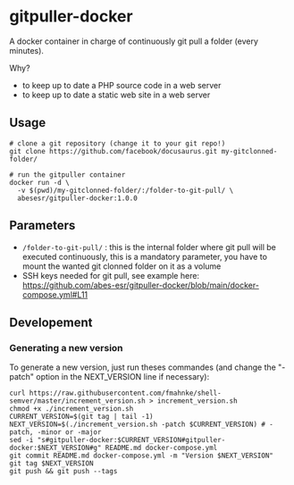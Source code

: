 # gitpuller-docker

A docker container in charge of continuously git pull a folder (every minutes).

Why?

- to keep up to date a PHP source code in a web server
- to keep up to date a static web site in a web server


## Usage

```
# clone a git repository (change it to your git repo!)
git clone https://github.com/facebook/docusaurus.git my-gitclonned-folder/

# run the gitpuller container
docker run -d \
  -v $(pwd)/my-gitclonned-folder/:/folder-to-git-pull/ \
  abesesr/gitpuller-docker:1.0.0
```

## Parameters

- `/folder-to-git-pull/` : this is the internal folder where git pull will be executed continuously, this is a mandatory parameter, you have to mount the wanted git clonned folder on it as a volume
- SSH keys needed for git pull, see example here: https://github.com/abes-esr/gitpuller-docker/blob/main/docker-compose.yml#L11


## Developement

### Generating a new version

To generate a new version, just run theses commandes (and change the "-patch" option in the NEXT_VERSION line if necessary):
```
curl https://raw.githubusercontent.com/fmahnke/shell-semver/master/increment_version.sh > increment_version.sh
chmod +x ./increment_version.sh
CURRENT_VERSION=$(git tag | tail -1)
NEXT_VERSION=$(./increment_version.sh -patch $CURRENT_VERSION) # -patch, -minor or -major
sed -i "s#gitpuller-docker:$CURRENT_VERSION#gitpuller-docker:$NEXT_VERSION#g" README.md docker-compose.yml
git commit README.md docker-compose.yml -m "Version $NEXT_VERSION" 
git tag $NEXT_VERSION
git push && git push --tags
```

